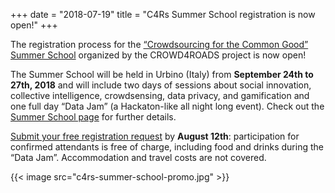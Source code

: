+++
date = "2018-07-19"
title = "C4Rs Summer School registration is now open!"
+++

The registration process for the [“Crowdsourcing for the Common Good” Summer School](http://www.c4rs.eu/summer-school/) organized by the CROWD4ROADS project is now open!

The Summer School will be held in Urbino&nbsp;(Italy) from **September 24th to 27th, 2018** and will include two days of sessions about social innovation, collective intelligence, crowdsensing, data privacy, and gamification and one full day “Data Jam” (a Hackaton-like all night long event). Check out the [Summer School page](http://www.c4rs.eu/summer-school/) for further details.

[Submit your free registration request](https://docs.google.com/forms/d/e/1FAIpQLScerAm603xMPAR4J76lVLQmlr0z4iLPC3KOuqS1MKTnoJP9xg/viewform?usp=sf_link) by **August 12th**: participation for confirmed attendants is free of charge, including food and drinks during the “Data Jam”. Accommodation and travel costs are not covered.

{{< image src="c4rs-summer-school-promo.jpg" >}}
